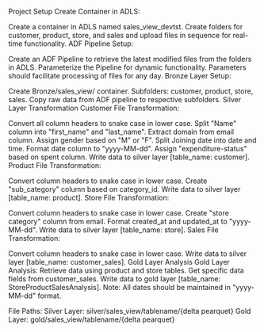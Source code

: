 Project Setup
Create Container in ADLS:

Create a container in ADLS named sales_view_devtst.
Create folders for customer, product, store, and sales and upload files in sequence for real-time functionality.
ADF Pipeline Setup:

Create an ADF Pipeline to retrieve the latest modified files from the folders in ADLS.
Parameterize the Pipeline for dynamic functionality.
Parameters should facilitate processing of files for any day.
Bronze Layer Setup:

Create Bronze/sales_view/ container.
Subfolders: customer, product, store, sales.
Copy raw data from ADF pipeline to respective subfolders.
Silver Layer Transformation
Customer File Transformation:

Convert all column headers to snake case in lower case.
Split "Name" column into "first_name" and "last_name".
Extract domain from email column.
Assign gender based on "M" or "F".
Split Joining date into date and time.
Format date column to "yyyy-MM-dd".
Assign "expenditure-status" based on spent column.
Write data to silver layer [table_name: customer].
Product File Transformation:

Convert column headers to snake case in lower case.
Create "sub_category" column based on category_id.
Write data to silver layer [table_name: product].
Store File Transformation:

Convert column headers to snake case in lower case.
Create "store category" column from email.
Format created_at and updated_at to "yyyy-MM-dd".
Write data to silver layer [table_name: store].
Sales File Transformation:

Convert column headers to snake case in lower case.
Write data to silver layer [table_name: customer_sales].
Gold Layer Analysis
Gold Layer Analysis:
Retrieve data using product and store tables.
Get specific data fields from customer_sales.
Write data to gold layer [table_name: StoreProductSalesAnalysis].
Note: All dates should be maintained in "yyyy-MM-dd" format.

File Paths:
Silver Layer: silver/sales_view/tablename/{delta pearquet}
Gold Layer: gold/sales_view/tablename/{delta pearquet}
